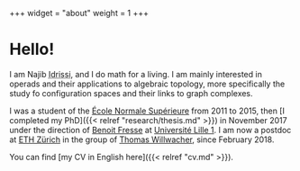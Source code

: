 +++
widget = "about"
weight = 1
+++

# Hello!

I am Najib <abbr title="My complete family name is ‘Idrissi Kaïtouni’ and it's possible to find it in some places. I prefer to use only 'Idrissi' in academic settings for simplicity and to avoid some confusions – for example, automated systems thinking that ‘Idrissi’ is my middle name and that I should be called ‘NI Kaïtouni’...).">Idrissi</abbr>, and I do math for a living.
I am mainly interested in operads and their applications to algebraic topology, more specifically the study fo configuration spaces and their links to graph complexes.

I was a student of the [École Normale Supérieure](https://www.ens.fr) from 2011 to 2015, then [I completed my PhD]({{< relref "research/thesis.md" >}}) in November 2017 under the direction of [Benoit Fresse](https://math.univ-lille1.fr/~fresse) at [Université Lille 1](https://www.univ-lille.fr).
I am now a postdoc at [ETH Zürich](https://www.ethz.ch/) in the group of [Thomas Willwacher](https://people.math.ethz.ch/~wilthoma/), since February 2018.

You can find [my CV in English here]({{< relref "cv.md" >}}).

